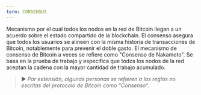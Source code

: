 ```yaml
---
term: CONSENSUS
---
```


Mecanismo por el cual todos los nodos en la red de Bitcoin llegan a un acuerdo sobre el estado compartido de la blockchain. El consenso asegura que todos los usuarios se alineen con la misma historia de transacciones de Bitcoin, notablemente para prevenir el doble gasto. El mecanismo de consenso de Bitcoin a veces se refiere como "Consenso de Nakamoto". Se basa en la prueba de trabajo y especifica que todos los nodos de la red aceptan la cadena con la mayor cantidad de trabajo acumulado.

> ► *Por extensión, algunas personas se refieren a las reglas no escritas del protocolo de Bitcoin como "Consenso".*